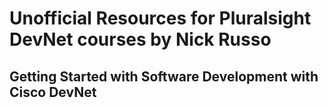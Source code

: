 # Unofficial Resources for Pluralsight DevNet courses by Nick Russo

## Getting Started with Software Development with Cisco DevNet

